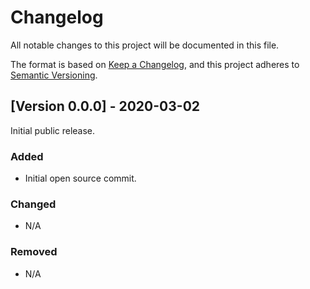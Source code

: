 # Changelog

All notable changes to this project will be documented in this file.

The format is based on [Keep a Changelog](https://keepachangelog.com/en/1.0.0/),
and this project adheres to [Semantic Versioning](https://semver.org/spec/v2.0.0.html).

## [Version 0.0.0] - 2020-03-02

Initial public release.

### Added

- Initial open source commit.

### Changed

- N/A

### Removed

- N/A

[0.0.0]: https://github.com/zeropointdynamics/zelos/releases/tag/v0.0.0
